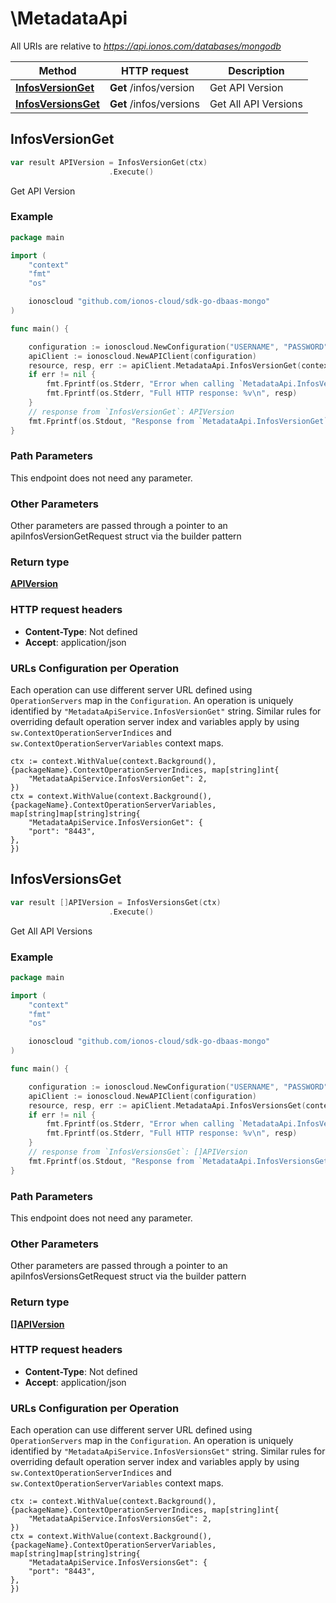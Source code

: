 # \MetadataApi

All URIs are relative to *https://api.ionos.com/databases/mongodb*

|Method | HTTP request | Description|
|------------- | ------------- | -------------|
|[**InfosVersionGet**](MetadataApi.md#InfosVersionGet) | **Get** /infos/version | Get API Version|
|[**InfosVersionsGet**](MetadataApi.md#InfosVersionsGet) | **Get** /infos/versions | Get All API Versions|



## InfosVersionGet

```go
var result APIVersion = InfosVersionGet(ctx)
                      .Execute()
```

Get API Version



### Example

```go
package main

import (
    "context"
    "fmt"
    "os"

    ionoscloud "github.com/ionos-cloud/sdk-go-dbaas-mongo"
)

func main() {

    configuration := ionoscloud.NewConfiguration("USERNAME", "PASSWORD", "TOKEN", "HOST_URL")
    apiClient := ionoscloud.NewAPIClient(configuration)
    resource, resp, err := apiClient.MetadataApi.InfosVersionGet(context.Background()).Execute()
    if err != nil {
        fmt.Fprintf(os.Stderr, "Error when calling `MetadataApi.InfosVersionGet``: %v\n", err)
        fmt.Fprintf(os.Stderr, "Full HTTP response: %v\n", resp)
    }
    // response from `InfosVersionGet`: APIVersion
    fmt.Fprintf(os.Stdout, "Response from `MetadataApi.InfosVersionGet`: %v\n", resource)
}
```

### Path Parameters

This endpoint does not need any parameter.

### Other Parameters

Other parameters are passed through a pointer to an apiInfosVersionGetRequest struct via the builder pattern


### Return type

[**APIVersion**](../models/APIVersion.md)

### HTTP request headers

- **Content-Type**: Not defined
- **Accept**: application/json


### URLs Configuration per Operation
Each operation can use different server URL defined using `OperationServers` map in the `Configuration`.
An operation is uniquely identified by `"MetadataApiService.InfosVersionGet"` string.
Similar rules for overriding default operation server index and variables apply by using `sw.ContextOperationServerIndices` and `sw.ContextOperationServerVariables` context maps.

```golang
ctx := context.WithValue(context.Background(), {packageName}.ContextOperationServerIndices, map[string]int{
    "MetadataApiService.InfosVersionGet": 2,
})
ctx = context.WithValue(context.Background(), {packageName}.ContextOperationServerVariables, map[string]map[string]string{
    "MetadataApiService.InfosVersionGet": {
    "port": "8443",
},
})
```


## InfosVersionsGet

```go
var result []APIVersion = InfosVersionsGet(ctx)
                      .Execute()
```

Get All API Versions



### Example

```go
package main

import (
    "context"
    "fmt"
    "os"

    ionoscloud "github.com/ionos-cloud/sdk-go-dbaas-mongo"
)

func main() {

    configuration := ionoscloud.NewConfiguration("USERNAME", "PASSWORD", "TOKEN", "HOST_URL")
    apiClient := ionoscloud.NewAPIClient(configuration)
    resource, resp, err := apiClient.MetadataApi.InfosVersionsGet(context.Background()).Execute()
    if err != nil {
        fmt.Fprintf(os.Stderr, "Error when calling `MetadataApi.InfosVersionsGet``: %v\n", err)
        fmt.Fprintf(os.Stderr, "Full HTTP response: %v\n", resp)
    }
    // response from `InfosVersionsGet`: []APIVersion
    fmt.Fprintf(os.Stdout, "Response from `MetadataApi.InfosVersionsGet`: %v\n", resource)
}
```

### Path Parameters

This endpoint does not need any parameter.

### Other Parameters

Other parameters are passed through a pointer to an apiInfosVersionsGetRequest struct via the builder pattern


### Return type

[**[]APIVersion**](../models/APIVersion.md)

### HTTP request headers

- **Content-Type**: Not defined
- **Accept**: application/json


### URLs Configuration per Operation
Each operation can use different server URL defined using `OperationServers` map in the `Configuration`.
An operation is uniquely identified by `"MetadataApiService.InfosVersionsGet"` string.
Similar rules for overriding default operation server index and variables apply by using `sw.ContextOperationServerIndices` and `sw.ContextOperationServerVariables` context maps.

```golang
ctx := context.WithValue(context.Background(), {packageName}.ContextOperationServerIndices, map[string]int{
    "MetadataApiService.InfosVersionsGet": 2,
})
ctx = context.WithValue(context.Background(), {packageName}.ContextOperationServerVariables, map[string]map[string]string{
    "MetadataApiService.InfosVersionsGet": {
    "port": "8443",
},
})
```

